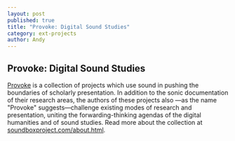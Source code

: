 ```yaml
---
layout: post
published: true
title: "Provoke: Digital Sound Studies"
category: ext-projects
author: Andy
---
```


## Provoke: Digital Sound Studies

[Provoke](http://soundboxproject.com/) is a collection of projects which use sound in pushing the boundaries of scholarly presentation. In addition to the sonic documentation of their research areas, the authors of these projects also —as the name "Provoke" suggests—challenge existing modes of research and presentation, uniting the forwarding-thinking agendas of the digital humanities and of sound studies. Read more about the collection at [soundboxproject.com/about.html](http://soundboxproject.com/about.html).